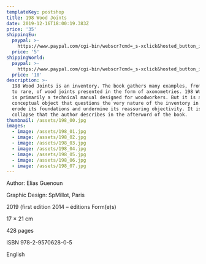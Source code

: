 ```yaml
---
templateKey: postshop
title: 198 Wood Joints
date: 2019-12-16T18:00:19.383Z
price: '35'
shippingEu:
  paypal: >-
    https://www.paypal.com/cgi-bin/webscr?cmd=_s-xclick&hosted_button_id=FARZFZUBK6H4W
  price: '5'
shippingWorld:
  paypal: >-
    https://www.paypal.com/cgi-bin/webscr?cmd=_s-xclick&hosted_button_id=88KPJ8AN6L9RE
  price: '10'
description: >-
  198 Wood Joints is an inventory. The book gathers many examples, from ordinary
  to rare, of wood joints presented in the form of axonometries. 198 Wood Joints
  is primarily a technical manual designed for woodworkers. But it is also a
  conceptual object that questions the very nature of the inventory in order to
  erode its foundations and undermine its reassuring objectivity. It is this
  collapse that the author describes in the afterword of the book.
thumbnail: /assets/198_00.jpg
images:
  - image: /assets/198_01.jpg
  - image: /assets/198_02.jpg
  - image: /assets/198_03.jpg
  - image: /assets/198_04.jpg
  - image: /assets/198_05.jpg
  - image: /assets/198_06.jpg
  - image: /assets/198_07.jpg
---
```

Author: Elias Guenoun

Graphic Design: SpMillot, Paris

2019 (first edition 2014 – éditions Form(e)s)

17 × 21 cm

428 pages

ISBN 978-2-9570628-0-5

English
